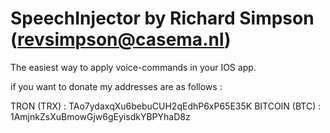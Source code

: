 # SpeechInjector by Richard Simpson (revsimpson@casema.nl)
The easiest way to apply voice-commands in your IOS app.


if you want to donate my addresses are as follows :

TRON (TRX) : TAo7ydaxqXu6bebuCUH2qEdhP6xP65E35K
BITCOIN (BTC) : 1AmjnkZsXuBmowGjw6gEyisdkYBPYhaD8z
